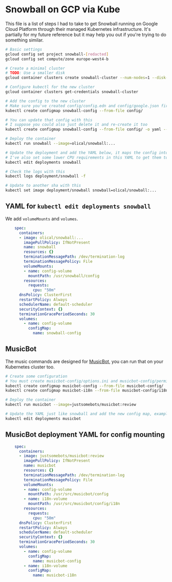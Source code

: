 # Snowball on GCP via Kube

This file is a list of steps I had to take to get Snowball running on Google Cloud Platform through their managed Kubernetes infrastructure. It's partially for my future reference but it may help you out if you're trying to do something similar.

```bash
# Basic settings
gcloud config set project snowball-[redacted]
gcloud config set compute/zone europe-west4-b

# Create a minimal cluster
# TODO: Use a smaller disk
gcloud container clusters create snowball-cluster --num-nodes=1 --disk-size=20 --preemptible

# Configure kubectl for the new cluster
gcloud container clusters get-credentials snowball-cluster 

# Add the config to the new cluster
# Make sure you've created config/config.edn and config/google.json first!
kubectl create configmap snowball-config --from-file config/

# You can update that config with this
# I suppose you could also just delete it and re-create it too
kubectl create configmap snowball-config --from-file config/ -o yaml --dry-run | kubectl replace -f -

# Deploy the container
kubectl run snowball --image=olical/snowball:...

# Update the deployment and add the YAML below, it maps the config into the container
# I've also set some lower CPU requirements in this YAML to get them to fit
kubectl edit deployments snowball

# Check the logs with this
kubectl logs deployment/snowball -f

# Update to another sha with this
kubectl set image deployment/snowball snowball=olical/snowball:...
```

## YAML for `kubectl edit deployments snowball`

We add `volumeMounts` and `volumes`.

```yaml
    spec:
      containers:
      - image: olical/snowball:...
        imagePullPolicy: IfNotPresent
        name: snowball
        resources: {}
        terminationMessagePath: /dev/termination-log
        terminationMessagePolicy: File
        volumeMounts:
        - name: config-volume
          mountPath: /usr/snowball/config
        resources:
          requests:
            cpu: "50m"
      dnsPolicy: ClusterFirst
      restartPolicy: Always
      schedulerName: default-scheduler
      securityContext: {}
      terminationGracePeriodSeconds: 30
      volumes:
        - name: config-volume
          configMap:
            name: snowball-config
```

## MusicBot

The music commands are designed for [MusicBot][], you can run that on your Kubernetes cluster too.

```bash
# Create some configuration
# You must create musicbot-config/options.ini and musicbot-config/permissions.ini
kubectl create configmap musicbot-config --from-file musicbot-config/
kubectl create configmap musicbot-i18n --from-file musicbot-config/i18n

# Deploy the container
kubectl run musicbot --image=justsomebots/musicbot:review

# Update the YAML just like snowball and add the new config map, example below
kubectl edit deployments musicbot
```

## MusicBot deployment YAML for config mounting

```yaml
    spec:
      containers:
      - image: justsomebots/musicbot:review
        imagePullPolicy: IfNotPresent
        name: musicbot
        resources: {}
        terminationMessagePath: /dev/termination-log
        terminationMessagePolicy: File
        volumeMounts:
        - name: config-volume
          mountPath: /usr/src/musicbot/config
        - name: i18n-volume
          mountPath: /usr/src/musicbot/config/i18n
        resources:
          requests:
            cpu: "50m"
      dnsPolicy: ClusterFirst
      restartPolicy: Always
      schedulerName: default-scheduler
      securityContext: {}
      terminationGracePeriodSeconds: 30
      volumes:
        - name: config-volume
          configMap:
            name: musicbot-config
        - name: i18n-volume
          configMap:
            name: musicbot-i18n
```

[MusicBot]: https://github.com/Just-Some-Bots/MusicBot
